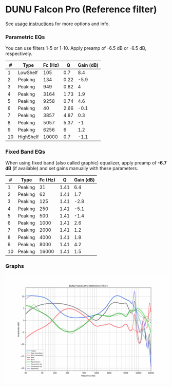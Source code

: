 # DUNU Falcon Pro (Reference filter)
See [usage instructions](https://github.com/jaakkopasanen/AutoEq#usage) for more options and info.

### Parametric EQs
You can use filters 1-5 or 1-10. Apply preamp of -6.5 dB or -6.5 dB, respectively.

|   # | Type      |   Fc (Hz) |    Q |   Gain (dB) |
|-----|-----------|-----------|------|-------------|
|   1 | LowShelf  |       105 | 0.7  |         8.4 |
|   2 | Peaking   |       134 | 0.22 |        -5.9 |
|   3 | Peaking   |       949 | 0.82 |         4   |
|   4 | Peaking   |      3164 | 1.73 |         1.9 |
|   5 | Peaking   |      9258 | 0.74 |         4.6 |
|   6 | Peaking   |        40 | 2.66 |        -0.1 |
|   7 | Peaking   |      3857 | 4.87 |         0.3 |
|   8 | Peaking   |      5057 | 5.37 |        -1   |
|   9 | Peaking   |      6256 | 6    |         1.2 |
|  10 | HighShelf |     10000 | 0.7  |        -1.1 |

### Fixed Band EQs
When using fixed band (also called graphic) equalizer, apply preamp of **-6.7 dB** (if available) and set gains manually with these parameters.

|   # | Type    |   Fc (Hz) |    Q |   Gain (dB) |
|-----|---------|-----------|------|-------------|
|   1 | Peaking |        31 | 1.41 |         6.4 |
|   2 | Peaking |        62 | 1.41 |         1.7 |
|   3 | Peaking |       125 | 1.41 |        -2.8 |
|   4 | Peaking |       250 | 1.41 |        -5.1 |
|   5 | Peaking |       500 | 1.41 |        -1.4 |
|   6 | Peaking |      1000 | 1.41 |         2.6 |
|   7 | Peaking |      2000 | 1.41 |         1.2 |
|   8 | Peaking |      4000 | 1.41 |         1.8 |
|   9 | Peaking |      8000 | 1.41 |         4.2 |
|  10 | Peaking |     16000 | 1.41 |         1.5 |

### Graphs
![](./DUNU%20Falcon%20Pro%20(Reference%20filter).png)
